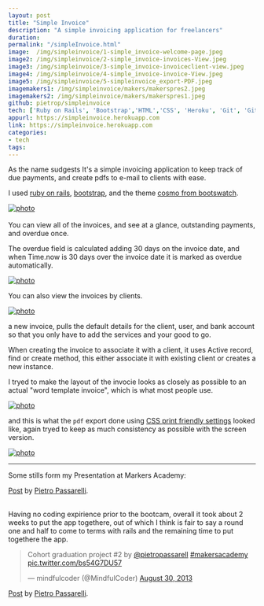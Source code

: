 ```yaml
---
layout: post
title: "Simple Invoice"
description: "A simple invoicing application for freelancers"
duration: 
permalink: "/simpleInvoice.html"
image: 	/img/simpleinvoice/1-simple_invoice-welcome-page.jpeg
image2: /img/simpleinvoice/2-simple_invoice-invoices-View.jpeg
image3: /img/simpleinvoice/3-simple_invoice-invoiceclient-view.jpeg
image4: /img/simpleinvoice/4-simple_invoice-invoice-View.jpeg
image5: /img/simpleinvoice/5-simpleinvoice_export-PDF.jpeg
imagemakers1: /img/simpleinvoice/makers/makerspres2.jpeg
imagemakers2: /img/simpleinvoice/makers/makerspres1.jpeg
github: pietrop/simpleinvoice 
tech: ['Ruby on Rails', 'Bootstrap','HTML','CSS', 'Heroku', 'Git', 'GitHub','Heroku']
appurl: https://simpleinvoice.herokuapp.com
link: https://simpleinvoice.herokuapp.com
categories: 
- tech
tags:
---
```


As the name sudgests It's a simple invoicing application to keep track of due payments, and create pdfs to e-mail to clients with ease.

I used [ruby on rails](<https://edgeguides.rubyonrails.org>), [bootstrap](<https://getbootstrap.com>), and the theme [cosmo from bootswatch](<https://bootswatch.com/cosmo/>).


<div class="image-wrapper">
<a href="{{ page.image}}" data-lightbox="simpleinvoice" title="simple invoice">
<img class="thumb img-round img-responsive" src="{{ page.image}}" alt="photo" />
</a>
</div>

<br>
You can view all of the invoices, and see at a glance, outstanding payments, and overdue once.

The overdue field is calculated adding 30 days on the invoice date, and when Time.now is 30 days over the invoice date it is marked as overdue automatically.

<div class="image-wrapper">
<a href="{{ page.image2}}" data-lightbox="simpleinvoice" title="simple invoice">
<img class="thumb img-round img-responsive" src="{{ page.image2}}" alt="photo" />
</a>
</div>


You can also view the invoices by clients.

<div class="image-wrapper">
<a href="{{ page.image3}}" data-lightbox="simpleinvoice" title="simple invoice">
<img class="thumb img-round img-responsive" src="{{ page.image3}}" alt="photo" />
</a>
</div>


a new invoice, pulls the default details for the client, user, and bank account so that you only have to add the services and your good to go.

When creating the invoice to associate it with a client, it uses Active record, find or create method, this either associate it with existing client or creates a new instance.


I tryed to make the layout of the invocie looks as closely as possible to an actual "word template invoice", which is what most people use.


<div class="image-wrapper">
<a href="{{ page.image4}}" data-lightbox="simpleinvoice" title="simple invoice">
<img class="thumb img-round img-responsive" src="{{ page.image4}}" alt="photo" />
</a>
</div>

and this is what the `pdf` export done using [CSS print friendly settings](https://www.smashingmagazine.com/2011/11/24/how-to-set-up-a-print-style-sheet/) looked like, again tryed to keep as much consistency as possible with the screen version.

<div class="image-wrapper">
<a href="{{ page.image5}}" data-lightbox="simpleinvoice" title="simple invoice">
<img class="thumb img-round img-responsive" src="{{ page.image5}}" alt="photo" />
</a>
</div>


<hr>

Some stills form my Presentation at Markers Academy:

<div id="fb-root" align="left"></div> <script>(function(d, s, id) { var js, fjs = d.getElementsByTagName(s)[0]; if (d.getElementById(id)) return; js = d.createElement(s); js.id = id; js.src = "//connect.facebook.net/en_GB/all.js#xfbml=1"; fjs.parentNode.insertBefore(js, fjs); }(document, 'script', 'facebook-jssdk'));</script>
<div class="fb-post" data-href="https://www.facebook.com/photo.php?fbid=10151826917536438&amp;set=a.10150307723301438.387722.512286437&amp;type=1" data-width="550"><div class="fb-xfbml-parse-ignore"><a href="https://www.facebook.com/photo.php?fbid=10151826917536438&amp;set=a.10150307723301438.387722.512286437&amp;type=1">Post</a> by <a href="https://www.facebook.com/pietro.passarelli">Pietro Passarelli</a>.</div></div>

<br>

Having no coding expirience prior to the bootcam, overall it took about 2 weeks to put the app togethere, out of which I think is fair to say a round one and half to come to terms with rails and the remaining time to put togethere the app.

<div  align="left">
<blockquote class="twitter-tweet"><p>Cohort graduation project #2 by <a href="https://twitter.com/pietropassarell">@pietropassarell</a> <a href="https://twitter.com/search?q=%23makersacademy&amp;src=hash">#makersacademy</a> <a href="https://t.co/bs54G7DU57">pic.twitter.com/bs54G7DU57</a></p>&mdash; mindfulcoder (@MindfulCoder) <a href="https://twitter.com/MindfulCoder/statuses/373465381916381184">August 30, 2013</a></blockquote>
<script async src="//platform.twitter.com/widgets.js" charset="utf-8"></script>
</div>


<div id="fb-root" align="left"></div> <script>(function(d, s, id) { var js, fjs = d.getElementsByTagName(s)[0]; if (d.getElementById(id)) return; js = d.createElement(s); js.id = id; js.src = "//connect.facebook.net/en_GB/all.js#xfbml=1"; fjs.parentNode.insertBefore(js, fjs); }(document, 'script', 'facebook-jssdk'));</script>
<div class="fb-post" data-href="https://www.facebook.com/photo.php?fbid=10151826917036438&amp;set=a.10150307723301438.387722.512286437&amp;type=1" data-width="550"><div class="fb-xfbml-parse-ignore"><a href="https://www.facebook.com/photo.php?fbid=10151826917036438&amp;set=a.10150307723301438.387722.512286437&amp;type=1">Post</a> by <a href="https://www.facebook.com/pietro.passarelli">Pietro Passarelli</a>.</div></div>






